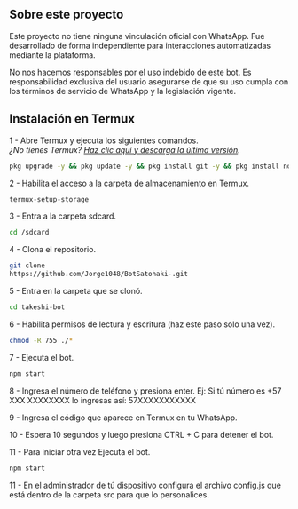 ## Sobre este proyecto

Este proyecto no tiene ninguna vinculación oficial con WhatsApp. Fue desarrollado de forma independiente para interacciones automatizadas mediante la plataforma.

No nos hacemos responsables por el uso indebido de este bot. Es responsabilidad exclusiva del usuario asegurarse de que su uso cumpla con los términos de servicio de WhatsApp y la legislación vigente.

## Instalación en Termux

1 - Abre Termux y ejecuta los siguientes comandos.<br/>
_¿No tienes Termux? [Haz clic aquí y descarga la última versión](https://www.mediafire.com/file/082otphidepx7aq/Termux_0.119.1_aldebaran_dev.apk)._

```sh
pkg upgrade -y && pkg update -y && pkg install git -y && pkg install nodejs-lts -y && pkg install ffmpeg -y
```

2 - Habilita el acceso a la carpeta de almacenamiento en Termux.

```sh
termux-setup-storage
```

3 - Entra a la carpeta sdcard.

```sh
cd /sdcard
```

4 - Clona el repositorio.

```sh
git clone
https://github.com/Jorge1048/BotSatohaki-.git
```

5 - Entra en la carpeta que se clonó.

```sh
cd takeshi-bot
```

6 - Habilita permisos de lectura y escritura (haz este paso solo una vez).

```sh
chmod -R 755 ./*
```

7 - Ejecuta el bot.

```sh
npm start
```

8 - Ingresa el número de teléfono y presiona enter.
Ej: Si tú número es +57 XXX XXXXXXXX lo ingresas así: 57XXXXXXXXXXX

9 - Ingresa el código que aparece en Termux en tu WhatsApp. 

10 - Espera 10 segundos y luego presiona CTRL + C para detener el bot.

11 - Para iniciar otra vez Ejecuta el bot.

```sh
npm start
```

11 - En el administrador de tú dispositivo configura el archivo config.js que está dentro de la carpeta src para que lo personalices. 
